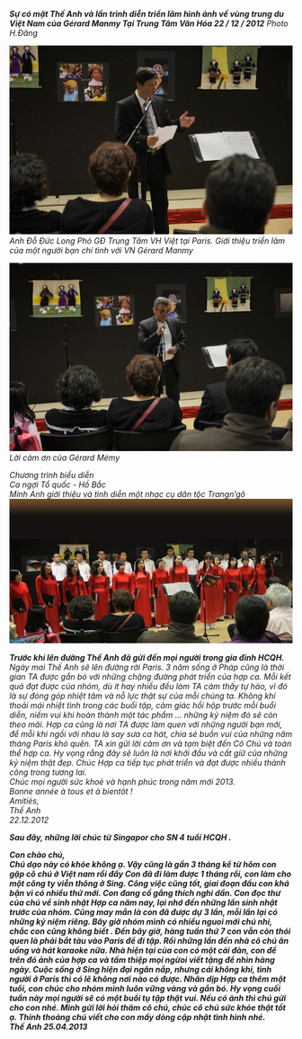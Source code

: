 <!--
title: Triển lãm của Gérard Mamy và cuộc chia tay với Thế anh 22 .12 . 2012
author: Nguyễn Tích Kỳ
status: completed
-->



***Sự có mặt Thế Anh và lần trình diễn triển lãm hình ảnh về  vùng trung du Việt Nam của Gérard Manmy Tại Trung Tâm Văn Hóa  22 / 12 / 2012*** *Photo H.Đăng*



![](0004.jpg)  
*Anh Đỗ Đức Long Phó GĐ Trung Tâm VH Việt tại Paris. Giới thiệu triển lãm của một người bạn chí tình với VN Gérard Manmy*


![](0005.jpg)  
*Lời cảm ơn của Gérard Mémy*
  
*Chương trình biểu diễn*  
*Ca ngợi Tổ quốc  -  Hồ Bắc*  
*Minh Anh giới thiệu và tình diễn một nhạc cụ dân tộc Trangn’gô*  
![](0006.jpg)  




 ***Trước khi lên đường Thế Anh đã gửi đến mọi người trong gia đình HCQH.***  
 *Ngày mai Thế Anh sẽ lên đường rời Paris. 3 năm sống ở Pháp cũng là thời gian TA được gắn bó với những chặng đường phát triển của hợp ca. Mỗi kết quả đạt được của nhóm, dù ít hay nhiều đều làm TA cảm thấy tự hào, vì đó là sự đóng góp nhiệt tâm và nỗ lực thật sự của mỗi chúng ta. Không khí thoải mái nhiệt tình trong các buổi tập, cảm giác hồi hộp trước mỗi buổi diễn, niềm vui khi hoàn thành một tác phẩm … những kỷ niệm đó sẽ còn theo mãi. Hợp ca cũng là nơi TA được làm quen với những người bạn mới, để mỗi khi ngồi với nhau là say sưa ca hát, chia sẻ buồn vui của những năm tháng Paris khó quên. TA xin gửi lời cảm ơn và tạm biệt đến Cô Chú và toàn thể hợp ca. Hy vọng rằng đây sẽ luôn là nơi khởi đầu và cất giữ của những kỷ niệm thật đẹp. Chúc Hợp ca tiếp tục phát triển và đạt được nhiều thành công trong tương lai.  
Chúc mọi người sức khoẻ và hạnh phúc trong năm mới 2013.  
Bonne année à tous et à bientôt !  
Amitiés,  
Thế Anh  
22.12.2012*




***Sau đây, những lời chúc từ Singapor cho SN 4 tuổi  HCQH  .***

***Con chào chú,  
Chú dạo này có khỏe không ạ. Vậy cũng là gần 3 tháng kể từ hôm con gặp cô chú ở Việt nam rồi đấy Con đã đi làm được 1 tháng rồi, con làm cho một công ty viễn thông ở Sing. Công việc cũng tốt, giai đoạn đầu con khá bận vì có nhiều thứ mới. Con đang cố gắng thích nghi dần. Con đọc thư của chú về sinh nhật Hợp ca năm nay, lại nhớ đến những lần sinh nhật trước của nhóm. Cũng may mắn là con đã được dự 3 lần,  mỗi lần lại có những kỷ niệm riêng. Bây giờ nhóm mình có nhiều nguoi mới chú nhỉ, chắc con cũng không biết . Đến bây giờ, hàng tuần thứ 7 con vẫn còn thói quen là phải bắt  tàu vào Paris để đi tập. Rồi những lần đến nhà cô chú ăn uống và hát karaoke nữa. Nhà hiện tại của con có một cái đàn, con để trên đó ảnh của hợp ca và tấm thiệp mọi ngừoi viết tặng để nhìn hàng ngày. Cuộc sống ở Sing hiện đại ngăn nắp, nhưng cái không khí, tình người ở Paris  thì có lẽ không nơi nào có được. Nhân dịp Hợp ca thêm một tuổi, con chúc cho nhóm mình luôn vững vàng và gắn bó. Hy vọng cuối tuần này mọi người sẽ có một buổi tụ tập thật vui. Nếu có ảnh thì chú gửi cho con nhé. Minh gửi lời hỏi thăm cô chú, chúc cô chú sức khỏe thật tốt ạ. Thỉnh thoảng chú viết cho con mấy dòng cập nhật tình hình nhé.   
 Thế Anh  25.04.2013***